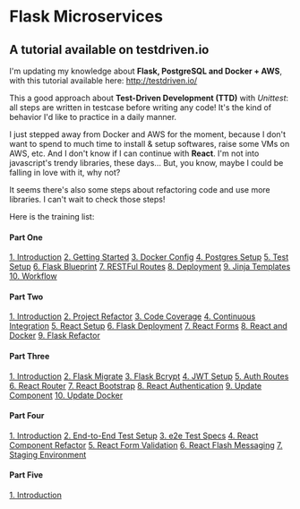 # Flask Microservices

## A tutorial available on testdriven.io

I'm updating my knowledge about **Flask, PostgreSQL and Docker + AWS**, with this
tutorial available here: http://testdriven.io/

This a good approach about **Test-Driven Development (TTD)** with *Unittest*: all
steps are written in testcase before writing any code! It's the kind of behavior
I'd like to practice in a daily manner.

I just stepped away from Docker and AWS for the moment, because I don't want to
spend to much time to install & setup softwares, raise some VMs on AWS, etc.
And I don't know if I can continue with **React**. I'm not into javascript's
trendy libraries, these days... But, you know, maybe I could be falling in love
with it, why not?

It seems there's also some steps about refactoring code and use more libraries.
I can't wait to check those steps!

Here is the training list:

#### Part One

[1. Introduction](http://testdriven.io/part-one-intro)
[2. Getting Started](http://testdriven.io/part-one-getting-started)
[3. Docker Config](http://testdriven.io/part-one-docker-config)
[4. Postgres Setup](http://testdriven.io/part-one-postgres-setup)
[5. Test Setup](http://testdriven.io/part-one-test-setup)
[6. Flask Blueprint](http://testdriven.io/part-one-flask-blueprints)
[7. RESTFul Routes](http://testdriven.io/part-one-restful-routes)
[8. Deployment](http://testdriven.io/part-one-aws-deployment)
[9. Jinja Templates](http://testdriven.io/part-one-jinja-templates)
[10. Workflow](http://testdriven.io/part-one-workflow)

#### Part Two

[1. Introduction](http://testdriven.io/part-two-intro)
[2. Project Refactor](http://testdriven.io/part-two-project-refactor)
[3. Code Coverage](http://testdriven.io/part-two-code-coverage)
[4. Continuous Integration](http://testdriven.io/part-two-continuous-integration)
[5. React Setup](http://testdriven.io/part-two-react-setup)
[6. Flask Deployment](http://testdriven.io/part-two-flask-deployment)
[7. React Forms](http://testdriven.io/part-two-react-forms)
[8. React and Docker](http://testdriven.io/part-two-react-docker)
[9. Flask Refactor](http://testdriven.io/part-two-flask-refactor)

#### Part Three

[1. Introduction](http://testdriven.io/part-three-intro)
[2. Flask Migrate](http://testdriven.io/part-three-flask-migrate)
[3. Flask Bcrypt](http://testdriven.io/part-three-flask-bcrypt)
[4. JWT Setup](http://testdriven.io/part-three-jwt-setup)
[5. Auth Routes](http://testdriven.io/part-three-auth-routes)
[6. React Router](http://testdriven.io/part-three-react-router)
[7. React Bootstrap](http://testdriven.io/part-three-react-bootstrap)
[8. React Authentication](http://testdriven.io/part-three-react-authentication)
[9. Update Component](http://testdriven.io/part-three-update-component)
[10. Update Docker](http://testdriven.io/part-three-update-docker)

#### Part Four

[1. Introduction](http://testdriven.io/part-four-intro)
[2. End-to-End Test Setup](http://testdriven.io/part-four-e2e-test-setup)
[3. e2e Test Specs](http://testdriven.io/part-four-e2e-test-specs)
[4. React Component Refactor](http://testdriven.io/part-four-react-component-refactor)
[5. React Form Validation](http://testdriven.io/part-four-react-form-validation)
[6. React Flash Messaging](http://testdriven.io/part-four-react-flash-messages)
[7. Staging Environment](http://testdriven.io/part-four-staging-environment)

#### Part Five

[1. Introduction](http://testdriven.io/part-five-intro)
